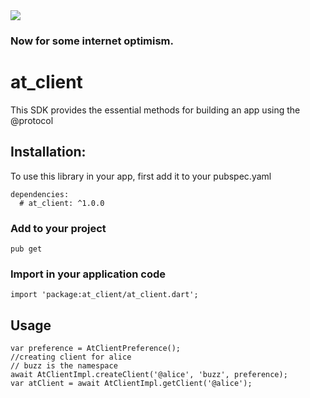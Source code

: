 <img src="https://atsign.dev/assets/img/@developersmall.png?sanitize=true">

### Now for some internet optimism.

# at_client
This SDK provides the essential methods for building an app using the @protocol

## Installation:
To use this library in your app, first add it to your pubspec.yaml
```  
dependencies:
  # at_client: ^1.0.0
```
### Add to your project 
```
pub get 
```
### Import in your application code
```
import 'package:at_client/at_client.dart';
```
## Usage
```
var preference = AtClientPreference();
//creating client for alice
// buzz is the namespace
await AtClientImpl.createClient('@alice', 'buzz', preference);
var atClient = await AtClientImpl.getClient('@alice');
```


